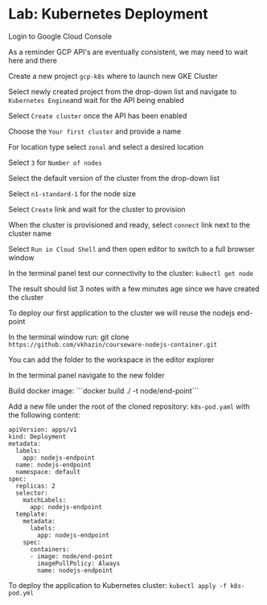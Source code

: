 # Lab: Kubernetes Deployment

Login to Google Cloud Console

As a reminder GCP API's are eventually consistent, we may need to wait here and there

Create a new project `gcp-k8s` where to launch new GKE Cluster

Select newly created project from the drop-down list and navigate to `Kubernetes Engine`and wait for the API being enabled

Select `Create cluster` once the API has been enabled

Choose the `Your first cluster` and provide a name

For location type select `zonal` and select a desired location

Select `3` for `Number of nodes`

Select the default version of the cluster from the drop-down list

Select `n1-standard-1` for the node size

Select `Create` link and wait for the cluster to provision

When the cluster is provisioned and ready, select `connect` link next to the cluster name

Select `Run in Cloud Shell` and then open editor to switch to a full browser window

In the terminal panel test our connectivity to the cluster: `kubectl get node`

The result should list 3 notes with a few minutes age since we have created the cluster

To deploy our first application to the cluster we will reuse the nodejs end-point

In the terminal window run: git clone `https://github.com/vkhazin/courseware-nodejs-container.git`

You can add the folder to the workspace in the editor explorer

In the terminal panel navigate to the new folder

Build docker image: \```docker build ./ -t node/end-point```

Add a new file under the root of the cloned repository: `k8s-pod.yaml` with the following content:

```
apiVersion: apps/v1
kind: Deployment
metadata:
  labels:
    app: nodejs-endpoint
  name: nodejs-endpoint
  namespace: default
spec:
  replicas: 2
  selector:
    matchLabels:
      app: nodejs-endpoint
  template:
    metadata:
      labels:
        app: nodejs-endpoint
    spec:
      containers:
      - image: node/end-point
        imagePullPolicy: Always
        name: nodejs-endpoint
```

To deploy the application to Kubernetes cluster: `kubectl apply -f k8s-pod.yml`


